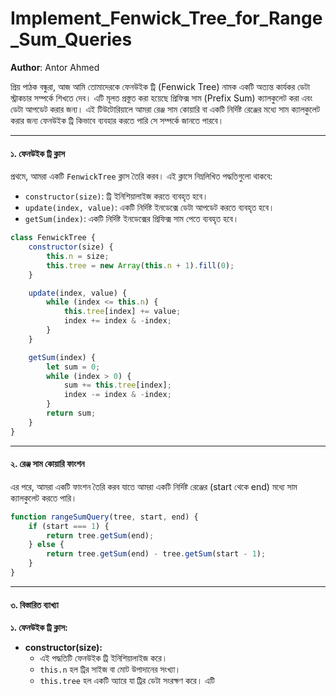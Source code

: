 # Implement_Fenwick_Tree_for_Range_Sum_Queries

**Author**: Antor Ahmed


প্রিয় পাঠক বন্ধুরা, আজ আমি তোমাদেরকে ফেনউইক ট্রি (Fenwick Tree) নামক একটি অত্যন্ত কার্যকর ডেটা স্ট্রাকচার সম্পর্কে শিখতে দেব। এটি মূলত প্রস্তুত করা হয়েছে প্রিফিক্স সাম (Prefix Sum) ক্যালকুলেট করা এবং ডেটা আপডেট করার জন্য। এই টিউটোরিয়ালে আমরা রেঞ্জ সাম কোয়ারি বা একটি নির্দিষ্ট রেঞ্জের মধ্যে সাম ক্যালকুলেট করার জন্য ফেনউইক ট্রি কিভাবে ব্যবহার করতে পারি সে সম্পর্কে জানতে পারবে।

---

#### ১. ফেনউইক ট্রি ক্লাস

প্রথমে, আমরা একটি `FenwickTree` ক্লাস তৈরি করব। এই ক্লাসে নিম্নলিখিত পদ্ধতিগুলো থাকবে:

- `constructor(size)`: ট্রি ইনিশিয়ালাইজ করতে ব্যবহৃত হবে।
- `update(index, value)`: একটি নির্দিষ্ট ইনডেক্সে ডেটা আপডেট করতে ব্যবহৃত হবে।
- `getSum(index)`: একটি নির্দিষ্ট ইনডেক্সের প্রিফিক্স সাম পেতে ব্যবহৃত হবে।

```javascript
class FenwickTree {
    constructor(size) {
        this.n = size;
        this.tree = new Array(this.n + 1).fill(0);
    }

    update(index, value) {
        while (index <= this.n) {
            this.tree[index] += value;
            index += index & -index;
        }
    }

    getSum(index) {
        let sum = 0;
        while (index > 0) {
            sum += this.tree[index];
            index -= index & -index;
        }
        return sum;
    }
}
```

---

#### ২. রেঞ্জ সাম কোয়ারি ফাংশন

এর পরে, আমরা একটি ফাংশন তৈরি করব যাতে আমরা একটি নির্দিষ্ট রেঞ্জের (start থেকে end) মধ্যে সাম ক্যালকুলেট করতে পারি।

```javascript
function rangeSumQuery(tree, start, end) {
    if (start === 1) {
        return tree.getSum(end);
    } else {
        return tree.getSum(end) - tree.getSum(start - 1);
    }
}
```

---

#### ৩. বিস্তারিত ব্যাখ্যা

**১. ফেনউইক ট্রি ক্লাস:**

- **constructor(size):**  
  - এই পদ্ধতিটি ফেনউইক ট্রি ইনিশিয়ালাইজ করে।  
  - `this.n` হল ট্রির সাইজ বা মোট উপাদানের সংখ্যা।  
  - `this.tree` হল একটি অ্যারে যা ট্রির ডেটা সংরক্ষণ করে। এটি